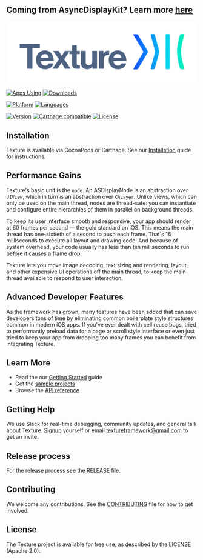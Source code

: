 ## Coming from AsyncDisplayKit? Learn more [here](https://medium.com/@Pinterest_Engineering/introducing-texture-a-new-home-for-asyncdisplaykit-e7c003308f50)

![Texture](https://github.com/texturegroup/texture/raw/master/docs/static/images/logo.png)

[![Apps Using](https://img.shields.io/cocoapods/at/Texture.svg?label=Apps%20Using%20Texture&colorB=28B9FE)](http://cocoapods.org/pods/Texture)
[![Downloads](https://img.shields.io/cocoapods/dt/Texture.svg?label=Total%20Downloads&colorB=28B9FE)](http://cocoapods.org/pods/Texture)

[![Platform](https://img.shields.io/badge/platforms-iOS%20%7C%20tvOS-orange.svg)](http://texturegroup.org)
[![Languages](https://img.shields.io/badge/languages-ObjC%20%7C%20Swift-orange.svg)](http://texturegroup.org)

[![Version](https://img.shields.io/cocoapods/v/Texture.svg)](http://cocoapods.org/pods/Texture)
[![Carthage compatible](https://img.shields.io/badge/Carthage-compatible-59C939.svg?style=flat)](https://github.com/Carthage/Carthage)
[![License](https://img.shields.io/cocoapods/l/Texture.svg)](https://github.com/texturegroup/texture/blob/master/LICENSE)

## Installation

Texture is available via CocoaPods or Carthage. See our [Installation](http://texturegroup.org/docs/installation.html) guide for instructions.

## Performance Gains

Texture's basic unit is the `node`. An ASDisplayNode is an abstraction over `UIView`, which in turn is an abstraction over `CALayer`. Unlike views, which can only be used on the main thread, nodes are thread-safe: you can instantiate and configure entire hierarchies of them in parallel on background threads.

To keep its user interface smooth and responsive, your app should render at 60 frames per second — the gold standard on iOS. This means the main thread has one-sixtieth of a second to push each frame. That's 16 milliseconds to execute all layout and drawing code! And because of system overhead, your code usually has less than ten milliseconds to run before it causes a frame drop.

Texture lets you move image decoding, text sizing and rendering, layout, and other expensive UI operations off the main thread, to keep the main thread available to respond to user interaction.

## Advanced Developer Features

As the framework has grown, many features have been added that can save developers tons of time by eliminating common boilerplate style structures common in modern iOS apps. If you've ever dealt with cell reuse bugs, tried to performantly preload data for a page or scroll style interface or even just tried to keep your app from dropping too many frames you can benefit from integrating Texture.

## Learn More

* Read the our [Getting Started](http://texturegroup.org/docs/getting-started.html) guide
* Get the [sample projects](https://github.com/texturegroup/texture/tree/master/examples)
* Browse the [API reference](http://texturegroup.org/appledocs.html)

## Getting Help

We use Slack for real-time debugging, community updates, and general talk about Texture. [Signup](http://asdk-slack-auto-invite.herokuapp.com) yourself or email textureframework@gmail.com to get an invite.

## Release process

For the release process see the [RELEASE](https://github.com/texturegroup/texture/blob/master/RELEASE.md) file.

## Contributing

We welcome any contributions. See the [CONTRIBUTING](https://github.com/texturegroup/texture/blob/master/CONTRIBUTING.md) file for how to get involved.

## License

The Texture project is available for free use, as described by the [LICENSE](https://github.com/texturegroup/texture/blob/master/LICENSE) (Apache 2.0).
